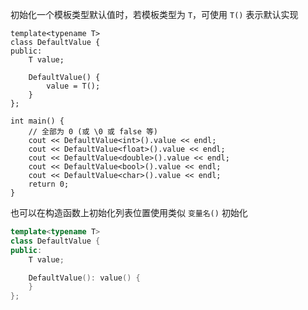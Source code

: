 初始化一个模板类型默认值时，若模板类型为 `T`，可使用 `T()` 表示默认实现

```run-cpp
template<typename T>
class DefaultValue {
public:
    T value;

    DefaultValue() {
        value = T();
    }
};

int main() {
    // 全部为 0 (或 \0 或 false 等)
    cout << DefaultValue<int>().value << endl;
    cout << DefaultValue<float>().value << endl;
    cout << DefaultValue<double>().value << endl;
    cout << DefaultValue<bool>().value << endl;
    cout << DefaultValue<char>().value << endl;
    return 0;
}
```

也可以在构造函数上初始化列表位置使用类似 `变量名()` 初始化

```c++
template<typename T>
class DefaultValue {
public:
    T value;

    DefaultValue(): value() {
    }
};
```
